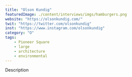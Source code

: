 ```yaml
---
title: "Olson Kundig"
featuredImage: ./content/interviews/imgs/hamburgers.png
website: "https://olsonkundig.com/"
twit: "https://twitter.com/olsonkundig"
inst: "https://www.instagram.com/olsonkundig"
category: "O"
tags:
    - Pioneer Square
    - large
    - architecture
    - environmental
---
```


Description
